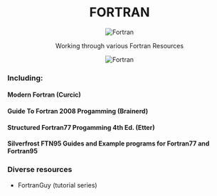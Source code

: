 <div align="center">
<!-- Title: -->
  <a href="https://github.com/https://github.com/ssoehdata/FORTRAN/">   
    <!-- <img src="https://github.com/ssoehdata/SQL/blob/main/postgresql.jpg" height="100"> -->
  </a>


# FORTRAN
![Fortran](https://a11ybadges.com/badge?logo=fortran)

Working through various Fortran Resources 

![Fortran](.jpg)

</div>

### Including: 

#### Modern Fortran (Curcic)
#### Guide To Fortran 2008 Progamming (Brainerd)
#### Structured Fortran77 Progamming 4th Ed. (Etter) 
#### Silverfrost FTN95 Guides and Example programs for Fortran77 and Fortran95
### Diverse resources
<ul>
    <li>FortranGuy (tutorial series)</li>

</ul>

